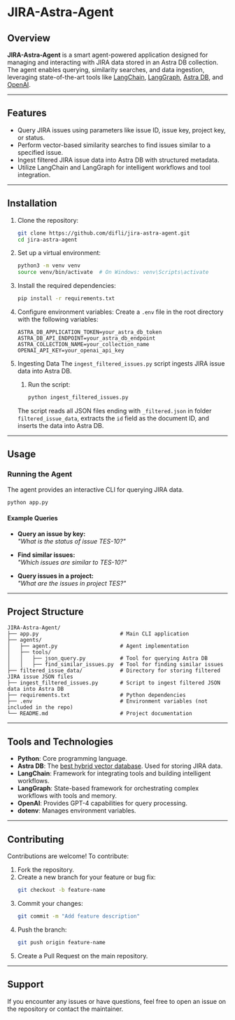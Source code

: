 # JIRA-Astra-Agent

## Overview

**JIRA-Astra-Agent** is a smart agent-powered application designed for managing and interacting with JIRA data stored in an Astra DB collection. The agent enables querying, similarity searches, and data ingestion, leveraging state-of-the-art tools like [LangChain](https://python.langchain.com/docs/introduction/), [LangGraph](https://langchain-ai.github.io/langgraph/), [Astra DB](https://astra.datastax.com/), and [OpenAI](https://platform.openai.com/api-keys).

---

## Features

- Query JIRA issues using parameters like issue ID, issue key, project key, or status.
- Perform vector-based similarity searches to find issues similar to a specified issue.
- Ingest filtered JIRA issue data into Astra DB with structured metadata.
- Utilize LangChain and LangGraph for intelligent workflows and tool integration.

---

## Installation

1. Clone the repository:
   ```bash
   git clone https://github.com/difli/jira-astra-agent.git
   cd jira-astra-agent
   ```

2. Set up a virtual environment:
   ```bash
   python3 -m venv venv
   source venv/bin/activate  # On Windows: venv\Scripts\activate
   ```

3. Install the required dependencies:
   ```bash
   pip install -r requirements.txt
   ```

4. Configure environment variables:
   Create a `.env` file in the root directory with the following variables:
   ```env
   ASTRA_DB_APPLICATION_TOKEN=your_astra_db_token
   ASTRA_DB_API_ENDPOINT=your_astra_db_endpoint
   ASTRA_COLLECTION_NAME=your_collection_name
   OPENAI_API_KEY=your_openai_api_key
   ```

5. Ingesting Data
   The `ingest_filtered_issues.py` script ingests JIRA issue data into Astra DB.

   1. Run the script:
      ```bash
      python ingest_filtered_issues.py
      ```

   The script reads all JSON files ending with `_filtered.json` in folder `filtered_issue_data`, extracts the `id` field as the document ID, and inserts the data into Astra DB.

---

## Usage

### Running the Agent
The agent provides an interactive CLI for querying JIRA data.

```bash
python app.py
```

#### Example Queries
- **Query an issue by key:**  
  *"What is the status of issue TES-10?"*
  
- **Find similar issues:**  
  *"Which issues are similar to TES-10?"*

- **Query issues in a project:**  
  *"What are the issues in project TES?"*

---

## Project Structure

```plaintext
JIRA-Astra-Agent/
├── app.py                          # Main CLI application
├── agents/
│   ├── agent.py                    # Agent implementation
│   ├── tools/
│   │   ├── json_query.py           # Tool for querying Astra DB
│   │   ├── find_similar_issues.py  # Tool for finding similar issues
├── filtered_issue_data/            # Directory for storing filtered JIRA issue JSON files
├── ingest_filtered_issues.py       # Script to ingest filtered JSON data into Astra DB
├── requirements.txt                # Python dependencies
├── .env                            # Environment variables (not included in the repo)
└── README.md                       # Project documentation
```

---

## Tools and Technologies

- **Python**: Core programming language.
- **Astra DB**: The [best hybrid vector database](https://www.datastax.com/resources/report/forrester-wave-names-datastax-leader-vector-databases). Used for storing JIRA data.
- **LangChain**: Framework for integrating tools and building intelligent workflows.
- **LangGraph**: State-based framework for orchestrating complex workflows with tools and memory.
- **OpenAI**: Provides GPT-4 capabilities for query processing.
- **dotenv**: Manages environment variables.

---

## Contributing

Contributions are welcome! To contribute:

1. Fork the repository.
2. Create a new branch for your feature or bug fix:
   ```bash
   git checkout -b feature-name
   ```
3. Commit your changes:
   ```bash
   git commit -m "Add feature description"
   ```
4. Push the branch:
   ```bash
   git push origin feature-name
   ```
5. Create a Pull Request on the main repository.

---

## Support

If you encounter any issues or have questions, feel free to open an issue on the repository or contact the maintainer.